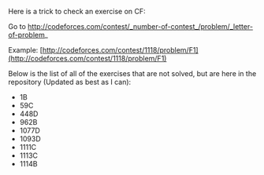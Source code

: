 Here is a trick to check an exercise on CF:

Go to http://codeforces.com/contest/_number-of-contest_/problem/_letter-of-problem_

Example: [http://codeforces.com/contest/1118/problem/F1](http://codeforces.com/contest/1118/problem/F1)

Below is the list of all of the exercises that are not solved, but are here in the repository (Updated as best as I can):
- 1B
- 59C
- 448D
- 962B
- 1077D
- 1093D
- 1111C
- 1113C
- 1114B
